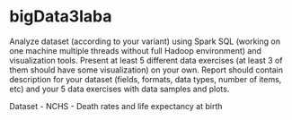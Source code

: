 # bigData3laba
Analyze dataset (according to your variant) using Spark SQL (working on one machine multiple threads without full Hadoop environment) and visualization tools.
Present at least 5 different data exercises (at least 3 of them should have some visualization) on your own.
Report should contain description for your dataset (fields, formats, data types, number of
items, etc) and your 5 data exercises with data samples and plots.

Dataset - NCHS - Death rates and life expectancy at birth
